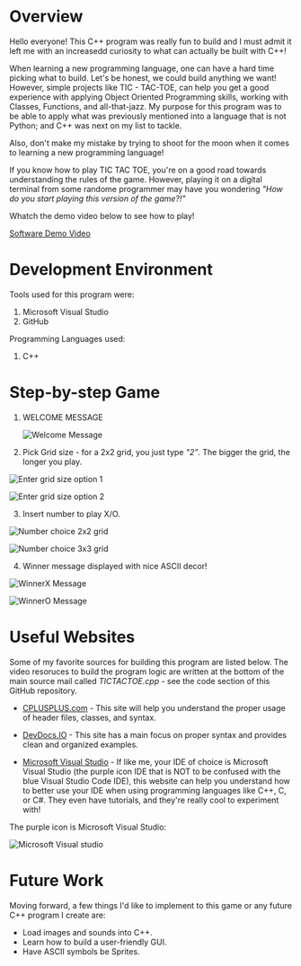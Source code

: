 # Overview

Hello everyone! This C++ program was really fun to build and I must admit it left me with an increasedd curiosity to what can actually be built with C++! 

When learning a new programming language, one can have a hard time picking what to build. Let's be honest, we could build anything we want! However, simple projects like TIC - TAC-TOE, can help you get a good experience with applying Object Oriented Programming skills, working with Classes, Functions, and all-that-jazz. My purpose for this program was to be able to apply what was previously mentioned into a language that is not Python; and C++ was next on my list to tackle. 

Also, don't make my mistake by trying to shoot for the moon when it comes to learning a new programming language! 

If you know how to play TIC TAC TOE, you're on a good road towards understanding the rules of the game. However, playing it on a digital terminal from some randome programmer may have you wondering *"How do you start playing this version of the game?!"*

Whatch the demo video below to see how to play!

[Software Demo Video](https://www.youtube.com/watch?v=4yTTwt2La68)

# Development Environment

Tools used for this program were:
1. Microsoft Visual Studio 
1. GitHub

Programming Languages used:
1. C++

# Step-by-step Game
1. WELCOME MESSAGE

    ![Welcome Message](../TICTACTOE/images/startmenupng.png)

2. Pick Grid size - for a 2x2 grid, you just type *"2"*. The bigger the grid, the longer you play.

![Enter grid size option 1](../TICTACTOE/images/2x2gridpng.png)

![Enter grid size option 2](../TICTACTOE/images/3x3gridpng.png)

3. Insert number to play X/O.

![Number choice 2x2 grid](../TICTACTOE/images/numchoice2x2gridpng.png)

![Number choice 3x3 grid](../TICTACTOE/images/numchoice3x3gridpng.png)


4. Winner message displayed with nice ASCII decor!

![WinnerX Message](../TICTACTOE/images/winnerXpng.png)

![WinnerO Message](../TICTACTOE/images/winnerOpng.png)

# Useful Websites

Some of my favorite sources for building this program are listed below. The video resoruces to build the program logic are written at the bottom of the main source mail called *TICTACTOE.cpp* - see the code section of this GitHub repository.
* [CPLUSPLUS.com](http://www.cplusplus.com/doc/tutorial/) - 
This site will help you understand the proper usage of header files, classes, and syntax.
* [DevDocs.IO](https://devdocs.io/cpp/) - This site has a main focus on proper syntax and provides clean and organized examples.

* [Microsoft Visual Studio](https://docs.microsoft.com/en-us/cpp/?view=msvc-170) - If like me, your IDE of choice is Microsoft Visual Studio (the purple icon IDE that is NOT to be confused with the blue Visual Studio Code IDE), this website can help you understand how to better use your IDE when using programming languages like C++, C, or C#. They even have tutorials, and they're really cool to experiment with!

The purple icon is Microsoft Visual Studio:

![Microsoft Visual studio ](../TICTACTOE/images/mvspng.png)

# Future Work

Moving forward, a few things I'd like to implement to this game or any future C++ program I create are:

* Load images and sounds into C++.
* Learn how to build a user-friendly GUI.
* Have ASCII symbols be Sprites.
